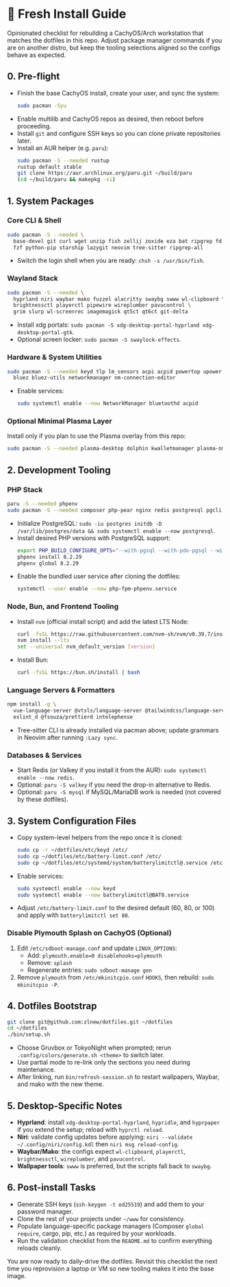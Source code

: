 # 🧰 Fresh Install Guide

Opinionated checklist for rebuilding a CachyOS/Arch workstation that matches the dotfiles in this repo. Adjust package manager commands if you are on another distro, but keep the tooling selections aligned so the configs behave as expected.

## 0. Pre-flight

- Finish the base CachyOS install, create your user, and sync the system:
  ```bash
  sudo pacman -Syu
  ```
- Enable multilib and CachyOS repos as desired, then reboot before proceeding.
- Install `git` and configure SSH keys so you can clone private repositories later.
- Install an AUR helper (e.g. `paru`):
  ```bash
  sudo pacman -S --needed rustup
  rustup default stable
  git clone https://aur.archlinux.org/paru.git ~/build/paru
  (cd ~/build/paru && makepkg -si)
  ```

## 1. System Packages

### Core CLI & Shell

```bash
sudo pacman -S --needed \
  base-devel git curl wget unzip fish zellij zoxide eza bat ripgrep fd fastfetch \
  fzf python-pip starship lazygit neovim tree-sitter ripgrep-all
```

- Switch the login shell when you are ready: `chsh -s /usr/bin/fish`.

### Wayland Stack

```bash
sudo pacman -S --needed \
  hyprland niri waybar mako fuzzel alacritty swaybg swww wl-clipboard \
  brightnessctl playerctl pipewire wireplumber pavucontrol \
  grim slurp wl-screenrec imagemagick qt5ct qt6ct git-delta
```

- Install xdg portals: `sudo pacman -S xdg-desktop-portal-hyprland xdg-desktop-portal-gtk`.
- Optional screen locker: `sudo pacman -S swaylock-effects`.

### Hardware & System Utilities

```bash
sudo pacman -S --needed keyd tlp lm_sensors acpi acpid powertop upower \
  bluez bluez-utils networkmanager nm-connection-editor
```

- Enable services:
  ```bash
  sudo systemctl enable --now NetworkManager bluetoothd acpid
  ```

### Optional Minimal Plasma Layer

Install only if you plan to use the Plasma overlay from this repo:

```bash
sudo pacman -S --needed plasma-desktop dolphin kwalletmanager plasma-nm plasma-pa kscreen
```

## 2. Development Tooling

### PHP Stack

```bash
paru -S --needed phpenv
sudo pacman -S --needed composer php-pear nginx redis postgresql pgcli
```

- Initialize PostgreSQL: `sudo -iu postgres initdb -D /var/lib/postgres/data && sudo systemctl enable --now postgresql`.
- Install desired PHP versions with PostgreSQL support:
  ```bash
  export PHP_BUILD_CONFIGURE_OPTS="--with-pgsql --with-pdo-pgsql --with-pear"
  phpenv install 8.2.29
  phpenv global 8.2.29
  ```
- Enable the bundled user service after cloning the dotfiles:
  ```bash
  systemctl --user enable --now php-fpm-phpenv.service
  ```

### Node, Bun, and Frontend Tooling

- Install `nvm` (official install script) and add the latest LTS Node:
  ```bash
  curl -fsSL https://raw.githubusercontent.com/nvm-sh/nvm/v0.39.7/install.sh | bash
  nvm install --lts
  set --universal nvm_default_version [version]
  ```
- Install Bun:
  ```bash
  curl -fsSL https://bun.sh/install | bash
  ```

### Language Servers & Formatters

```bash
npm install -g \
  vue-language-server @vtsls/language-server @tailwindcss/language-server \
  eslint_d @fsouza/prettierd intelephense
```

- Tree-sitter CLI is already installed via pacman above; update grammars in Neovim after running `:Lazy sync`.

### Databases & Services

- Start Redis (or Valkey if you install it from the AUR): `sudo systemctl enable --now redis`.
- Optional: `paru -S valkey` if you need the drop-in alternative to Redis.
- Optional: `paru -S mysql` if MySQL/MariaDB work is needed (not covered by these dotfiles).

## 3. System Configuration Files

- Copy system-level helpers from the repo once it is cloned:
  ```bash
  sudo cp -r ~/dotfiles/etc/keyd /etc/
  sudo cp ~/dotfiles/etc/battery-limit.conf /etc/
  sudo cp ~/dotfiles/etc/systemd/system/batterylimitctl@.service /etc/systemd/system/
  ```
- Enable services:
  ```bash
  sudo systemctl enable --now keyd
  sudo systemctl enable --now batterylimitctl@BAT0.service
  ```
- Adjust `/etc/battery-limit.conf` to the desired default (60, 80, or 100) and apply with `batterylimitctl set 80`.

### Disable Plymouth Splash on CachyOS (Optional)

1. Edit `/etc/sdboot-manage.conf` and update `LINUX_OPTIONS`:
   - Add: `plymouth.enable=0 disablehooks=plymouth`
   - Remove: `splash`
   - Regenerate entries: `sudo sdboot-manage gen`
2. Remove `plymouth` from `/etc/mkinitcpio.conf` `HOOKS`, then rebuild: `sudo mkinitcpio -P`.

## 4. Dotfiles Bootstrap

```bash
git clone git@github.com:zlnew/dotfiles.git ~/dotfiles
cd ~/dotfiles
./bin/setup.sh
```

- Choose Gruvbox or TokyoNight when prompted; rerun `.config/colors/generate.sh <theme>` to switch later.
- Use partial mode to re-link only the sections you need during maintenance.
- After linking, run `bin/refresh-session.sh` to restart wallpapers, Waybar, and mako with the new theme.

## 5. Desktop-Specific Notes

- **Hyprland**: install `xdg-desktop-portal-hyprland`, `hypridle`, and `hyprpaper` if you extend the setup; reload with `hyprctl reload`.
- **Niri**: validate config updates before applying: `niri --validate ~/.config/niri/config.kdl` then `niri msg reload-config`.
- **Waybar/Mako**: the configs expect `wl-clipboard`, `playerctl`, `brightnessctl`, `wireplumber`, and `pavucontrol`.
- **Wallpaper tools**: `swww` is preferred, but the scripts fall back to `swaybg`.

## 6. Post-install Tasks

- Generate SSH keys (`ssh-keygen -t ed25519`) and add them to your password manager.
- Clone the rest of your projects under `~/www` for consistency.
- Populate language-specific package managers (Composer `global require`, cargo, pip, etc.) as required by your workloads.
- Run the validation checklist from the `README.md` to confirm everything reloads cleanly.

You are now ready to daily-drive the dotfiles. Revisit this checklist the next time you reprovision a laptop or VM so new tooling makes it into the base image.
